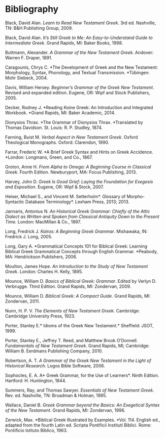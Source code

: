 # Bibliography

Black, David Alan. *Learn to Read New Testament Greek*. 3rd ed. Nashville, TN: B&H Publishing Group, 2009.

Black, David Alan. *It’s Still Greek to Me: An Easy-to-Understand Guide to Intermediate Greek*. Grand Rapids, MI: Baker Books, 1998.

Buttmann, Alexander. *A Grammar of the New Testament Greek*. Andover: Warren F. Draper, 1891.

Caragounis, Chrys C. *The Development of Greek and the New Testament: Morphology, Syntax, Phonology, and Textual Transmission. *Tübingen: Mohr Siebeck, 2004.

Davis, William Hersey. *Beginner’s Grammar of the Greek New Testament*. Revised and expanded edition. Eugene, OR: Wipf and Stock Publishers, 2005.

Decker, Rodney J. *Reading Koine Greek: An Introduction and Integrated Workbook. *Grand Rapids, MI: Baker Academic, 2014.

Dionysios Thrax. *The Grammar of Dionysios Thrax. *Translated by Thomas Davidson. St. Louis: R. P. Studley, 1874.

Fanning, Buist M. *Verbal Aspect in New Testament Greek*. Oxford Theological Monographs. Oxford: Clarendon, 1990.

Farrar, Frederic W. *A Brief Greek Syntax and Hints on Greek Accidence. *London: Longmans, Green, and Co., 1867.

Groton, Anne H. *From Alpha to Omega: A Beginning Course in Classical Greek.* Fourth Edition. Newburyport, MA: Focus Publishing, 2013.

Harvey, John D. *Greek Is Good Grief: Laying the Foundation for Exegesis and Exposition.* Eugene, OR: Wipf & Stock, 2007.

Heiser, Michael S., and Vincent M. Setterholm*. Glossary of Morpho-Syntactic Database Terminology*. Lexham Press, 2013; 2013.

Jannaris, Antonius N. *An Historical Greek Grammar: Chiefly of the Attic Dialect as Written and Spoken from Classical Antiquity Down to the Present Time.* London: MacMillan & Co., 1897.

Long, Fredrick J. *Kairos: A Beginning Greek Grammar*. Mishawaka, IN: Fredrick J. Long, 2005.

Long, Gary A. *Grammatical Concepts 101 for Biblical Greek: Learning Biblical Greek Grammatical Concepts through English Grammar. *Peabody, MA: Hendrickson Publishers, 2006.

Moulton, James Hope. *An Introduction to the Study of New Testament Greek*. London: Charles H. Kelly, 1895.

Mounce, William D. *Basics of Biblical Greek: Grammar*. Edited by Verlyn D. Verbrugge. Third Edition. Grand Rapids, MI: Zondervan, 2009.

Mounce, William D. *Biblical Greek: A Compact Guide*. Grand Rapids, MI: Zondervan, 2011.

Nunn, H. P. V. *The Elements of New Testament Greek.* Cambridge: Cambridge University Press, 1923.

Porter, Stanley E.* Idioms of the Greek New Testament.* Sheffield: JSOT, 1999.

Porter, Stanley E., Jeffrey T. Reed, and Matthew Brook O’Donnell. *Fundamentals of New Testament Greek.* Grand Rapids, MI; Cambridge: William B. Eerdmans Publishing Company, 2010.

Robertson, A. T. *A Grammar of the Greek New Testament in the Light of Historical Research.* Logos Bible Software, 2006.

Sophocles, E. A. A* Greek Grammar, for the Use of Learners*. Ninth Edition. Hartford: H. Huntington, 1844.

Summers, Ray, and Thomas Sawyer. *Essentials of New Testament Greek*. Rev. ed. Nashville, TN: Broadman & Holman, 1995.

Wallace, Daniel B. *Greek Grammar beyond the Basics: An Exegetical Syntax of the New Testament*. Grand Rapids, MI: Zondervan, 1996.

Zerwick, Max. *Biblical Greek Illustrated by Examples. *Vol. 114. English ed., adapted from the fourth Latin ed. Scripta Pontificii Instituti Biblici. Rome: Pontificio Istituto Biblico, 1963.

